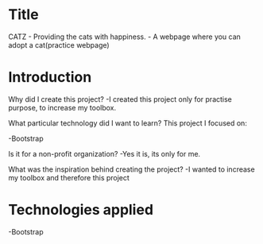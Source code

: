 # Title

CATZ - Providing the cats with happiness. - A webpage where you can adopt a cat(practice webpage)

# Introduction

Why did I create this project?
-I created this project only for practise purpose, to increase my toolbox.

What particular technology did I want to learn?
This project I focused on:

-Bootstrap

Is it for a non-profit organization?
-Yes it is, its only for me.

What was the inspiration behind creating the project?
-I wanted to increase my toolbox and therefore this project

# Technologies applied

-Bootstrap
